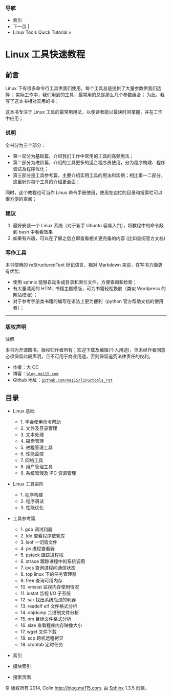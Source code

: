 ### 导航

*   索引
*   下一页 |
*   Linux Tools Quick Tutorial »

# Linux 工具快速教程

## 前言

Linux 下有很多命令行工具供我们使用，每个工具总是提供了大量参数供我们选择； 实际工作中，我们用到的工具，最常用的总是那么几个参数组合； 为此，我写了这本书相对实用的书；

这本书专注于 Linux 工具的最常用用法，以便读者能以最快时间掌握，并在工作中应用；

### 说明

全书分为三个部分：

*   第一部分为基础篇，介绍我们工作中常用的工具的高频用法；
*   第二部分为进阶篇，介绍的工具更多的适合程序员使用，分为程序构建、程序调试及程序优化；
*   第三部分是工具参考篇，主要介绍实用工具的用法和实例；相比第一二部分，这里针对每个工具的介绍更全面；

同时，这个教程也可当作 Linux 命令手册使用，使用左边栏的目录和搜索栏可以很方便的查阅；

### 建议

1.  最好安装一个 Linux 系统（对于新手 Ubuntu 容易入门），将教程中的命令敲到 bash 中看看效果
2.  如果有兴趣，可以在了解之后立即查看相关更完备的内容 (比如查阅官方文档)

### 写作工具

本书使用的 reStructuredText 标记语言，相对 Markdown 来说，在写书方面更有优势:

*   使用 sphnix 能够自动生成目录和索引文件，方便查询和检索；
*   有大量漂亮的 HTML 书籍主题模版，可为书籍轻松换肤（类似 Wordpress 的网站模版）；
*   对于参考手册类书籍的编写在语法上更为便利（python 官方帮助文档的使用者）；

* * *

### 版权声明

注解

本书为开源图书，版权归作者所有；欢迎下载及编辑(个人用途)，但未经作者同意必须保留此段声明，且不可用于商业用途，否则保留追究法律责任的权利。

*   作者：大 CC
*   博客：[`blog.me115.com`](http://blog.me115.com)
*   Github 地址：[`github.com/me115/linuxtools_rst`](https://github.com/me115/linuxtools_rst)

## 目录

*   Linux 基础
    *   1\. 学会使用命令帮助
    *   2\. 文件及目录管理
    *   3\. 文本处理
    *   4\. 磁盘管理
    *   5\. 进程管理工具
    *   6\. 性能监控
    *   7\. 网络工具
    *   8\. 用户管理工具
    *   9\. 系统管理及 IPC 资源管理
*   Linux 工具进阶
    *   1\. 程序构建
    *   2\. 程序调试
    *   3\. 性能优化
*   工具参考篇
    *   1\. gdb 调试利器
    *   2\. ldd 查看程序依赖库
    *   3\. lsof 一切皆文件
    *   4\. ps 进程查看器
    *   5\. pstack 跟踪进程栈
    *   6\. strace 跟踪进程中的系统调用
    *   7\. ipcs 查询进程间通信状态
    *   8\. top linux 下的任务管理器
    *   9\. free 查询可用内存
    *   10\. vmstat 监视内存使用情况
    *   11\. iostat 监视 I/O 子系统
    *   12\. sar 找出系统瓶颈的利器
    *   13\. readelf elf 文件格式分析
    *   14\. objdump 二进制文件分析
    *   15\. nm 目标文件格式分析
    *   16\. size 查看程序内存映像大小
    *   17\. wget 文件下载
    *   18\. scp 跨机远程拷贝
    *   19\. crontab 定时任务

*   索引
*   模块索引
*   搜索页面

© 版权所有 2014, Colin http://blog.me115.com. 由 [Sphinx](http://sphinx-doc.org/) 1.3.5 创建。